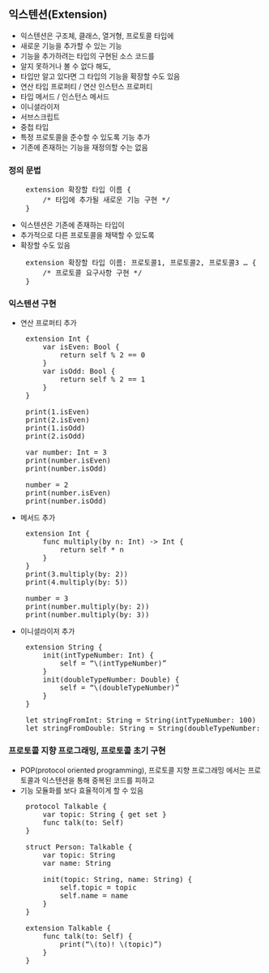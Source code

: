 ## 익스텐션(Extension)
* 익스텐션은 구조체, 클래스, 열거형, 프로토콜 타입에
* 새로운 기능을 추가할 수 있는 기능
* 기능을 추가하려는 타입의 구현된 소스 코드를
* 알지 못하거나 볼 수 없다 해도,
* 타입만 알고 있다면 그 타입의 기능을 확장할 수도 있음
* 연산 타입 프로퍼티 / 연산 인스턴스 프로퍼티
* 타입 메서드 / 인스턴스 메서드
* 이니셜라이저
* 서브스크립트
* 중첩 타입
* 특정 프로토콜을 준수할 수 있도록 기능 추가
* 기존에 존재하는 기능을 재정의할 수는 없음

### 정의 문법
<pre>
	extension 확장할 타입 이름 {
		/* 타입에 추가될 새로운 기능 구현 */
	}
</pre>
* 익스텐션은 기존에 존재하는 타입이
* 추가적으로 다른 프로토콜을 채택할 수 있도록
* 확장할 수도 있음
<pre>
	extension 확장할 타입 이름: 프로토콜1, 프로토콜2, 프로토콜3 … {
		/* 프로토콜 요구사항 구현 */
	}
</pre>

### 익스텐션 구현
* 연산 프로퍼티 추가
<pre>
	extension Int {
		var isEven: Bool {
			return self % 2 == 0
		}
		var isOdd: Bool {
			return self % 2 == 1
		}
	}

	print(1.isEven)
	print(2.isEven)
	print(1.isOdd)
	print(2.isOdd)

	var number: Int = 3
	print(number.isEven)
	print(number.isOdd)

	number = 2
	print(number.isEven)
	print(number.isOdd)
</pre>

* 메서드 추가
<pre>
	extension Int {
		func multiply(by n: Int) -> Int {
			return self * n
		}
	}
	print(3.multiply(by: 2))
	print(4.multiply(by: 5))

	number = 3
	print(number.multiply(by: 2))
	print(number.multiply(by: 3))
</pre>

* 이니셜라이저 추가
<pre>
	extension String {
		init(intTypeNumber: Int) {
			self = “\(intTypeNumber)”
		}
		init(doubleTypeNumber: Double) {
			self = “\(doubleTypeNumber)”
		}
	}
	
	let stringFromInt: String = String(intTypeNumber: 100)
	let stringFromDouble: String = String(doubleTypeNumber: 100.0)
</pre>

### 프로토콜 지향 프로그래밍, 프로토콜 초기 구현
* POP(protocol oriented programming), 프로토콜 지향 프로그래밍 에서는 프로토콜과 익스텐션을 통해 중복된 코드를 피하고
* 기능 모듈화를 보다 효율적이게 할 수 있음
<pre>
	protocol Talkable {
		var topic: String { get set }
		func talk(to: Self)
	}
	
	struct Person: Talkable {
		var topic: String
		var name: String

		init(topic: String, name: String) {
			self.topic = topic
			self.name = name
		}
	}

	extension Talkable {
		func talk(to: Self) {
			print(“\(to)! \(topic)”)
		}
	}
</pre>
